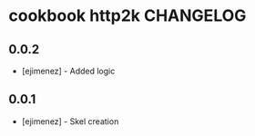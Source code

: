 cookbook http2k CHANGELOG
==========================

0.0.2
-----
- [ejimenez] - Added logic

0.0.1
-----
- [ejimenez] - Skel creation

